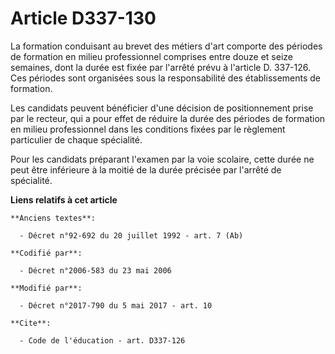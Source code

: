 # Article D337-130

La formation conduisant au brevet des métiers d'art comporte des périodes de formation en milieu professionnel comprises
entre douze et seize semaines, dont la durée est fixée par l'arrêté prévu à l'article D. 337-126. Ces périodes sont
organisées sous la responsabilité des établissements de formation.

Les candidats peuvent bénéficier d'une décision de positionnement prise par le recteur, qui a pour effet de réduire la durée
des périodes de formation en milieu professionnel dans les conditions fixées par le règlement particulier de chaque
spécialité.

Pour les candidats préparant l'examen par la voie scolaire, cette durée ne peut être inférieure à la moitié de la durée
précisée par l'arrêté de spécialité.

**Liens relatifs à cet article**

	**Anciens textes**:

	  - Décret n°92-692 du 20 juillet 1992 - art. 7 (Ab)

	**Codifié par**:

	  - Décret n°2006-583 du 23 mai 2006

	**Modifié par**:

	  - Décret n°2017-790 du 5 mai 2017 - art. 10

	**Cite**:

	  - Code de l'éducation - art. D337-126
